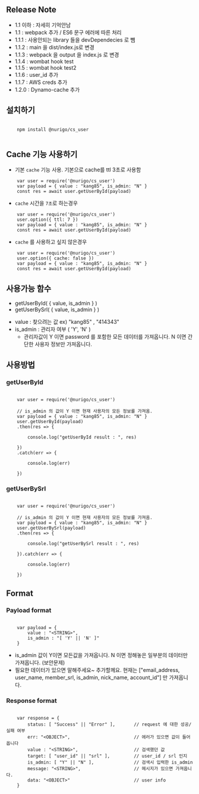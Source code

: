 ## Release Note
* 1.1 이하 : 자세히 기억안남
* 1.1 : webpack 추가 / ES6 문구 에러에 따른 처리 
* 1.1.1 : 사용안되는 library 들을 devDependecies 로 뺌
* 1.1.2 : main 을 dist/index.js로 변경
* 1.1.3 : webpack 을 output 을 index.js 로 변경
* 1.1.4 : wombat hook test
* 1.1.5 : wombat hook test2
* 1.1.6 : user_id 추가
* 1.1.7 : AWS creds 추가
* 1.2.0 : Dynamo-cache 추가


## 설치하기 
```

    npm install @nurigo/cs_user     
    
```


## Cache 기능 사용하기

* 기본 `cache` 기능 사용. 기본으로 cache를 ttl 3초로 사용함
```
    var user = require('@nurigo/cs_user')
    var payload = { value : "kang85", is_admin: "N" }
    const res = await user.getUserById(payload)
```
* `cache` 시간을 `7초`로 하는경우
```
    var user = require('@nurigo/cs_user')
    user.option({ ttl: 7 })
    var payload = { value : "kang85", is_admin: "N" }
    const res = await user.getUserById(payload)
```
* `cache` 를 사용하고 싶지 않은경우
```
    var user = require('@nurigo/cs_user')
    user.option({ cache: false })
    var payload = { value : "kang85", is_admin: "N" }
    const res = await user.getUserById(payload)
```


## 사용가능 함수
* getUserById( { value, is_admin } )
* getUserBySrl( { value, is_admin } )
- value : 찾으려는 값        ex) "kang85" , "414343"
- is_admin : 관리자 여부 ( 'Y', 'N' ) 
    * 관리자값이 Y 이면 password 를 포함한 모든 데이터를 가져옵니다. N 이면 간단한 사용자 정보만 가져옵니다. 

## 사용방법
### getUserById
```

    var user = require('@nurigo/cs_user')

    // is_admin 의 값이 Y 이면 현재 사용자의 모든 정보를 가져옴. 
    var payload = { value : "kang85", is_admin: "N" }
    user.getUserById(payload)
    .then(res => {

        console.log("getUserById result : ", res)

    })
    .catch(err => {

        console.log(err)

    })

```


### getUserBySrl
```

    var user = require('@nurigo/cs_user')

    // is_admin 의 값이 Y 이면 현재 사용자의 모든 정보를 가져옴. 
    var payload = { value : "kang85", is_admin: "N" }
    user.getUserBySrl(payload)
    .then(res => {

        console.log("getUserBySrl result : ", res)

    }).catch(err => {

        console.log(err)

    })

```


## Format
### Payload format
```

    var payload = {
        value : "<STRING>",
        is_admin : "[ 'Y' || 'N' ]"
    }

```
* is_admin 값이 Y이면 모든값을 가져옵니다. N 이면 정해놓은 일부분의 데이터만 가져옵니다. (보안문제) 
* 필요한 데이터가 있으면 말해주세요~ 추가할께요. 현재는 ["email_address, user_name, member_srl, is_admin, nick_name, account_id"] 만 가져옵니다. 

### Response format
```

    var response = {
        status: [ "Success" || "Error" ],       // request 에 대한 성공/실패 여부
        err: "<OBJECT>",                        // 에러가 있으면 값이 들어옵니다
        value : "<STRING>",                     // 검색했던 값
        target: [ "user_id" || "srl" ],         // user_id / srl 인지
        is_admin: [ "Y" || "N" ],               // 검색시 입력한 is_admin 
        message: "<STRING>",                    // 메시지가 있으면 가져옵니다. 
        data: "<OBJECT>"                        // user info
    }

```

